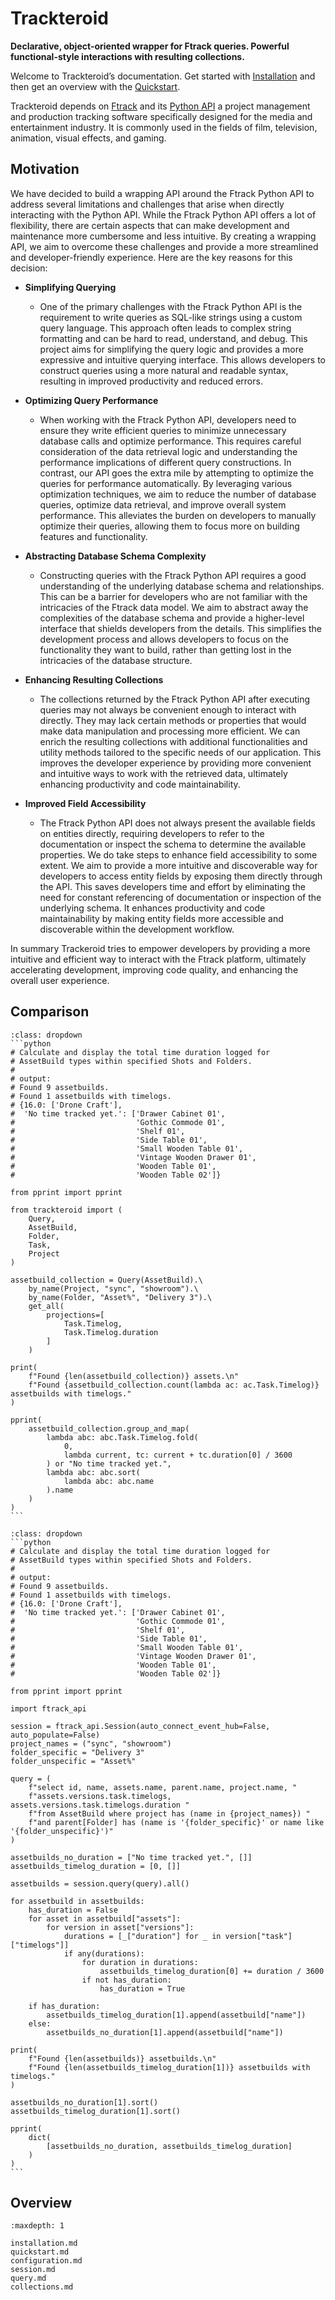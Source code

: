 # Trackteroid


**Declarative, object-oriented wrapper for Ftrack queries. Powerful functional-style interactions with resulting collections.**


Welcome to Trackteroid’s documentation. Get started with [Installation](installation.md) and then get an overview with the [Quickstart](quickstart.md). 

Trackteroid depends on [Ftrack](https://www.ftrack.com/en/) and its [Python API](https://ftrack-python-api.readthedocs.io/) a project management and production tracking software specifically designed for the media and entertainment industry. It is commonly used in the fields of film, television, animation, visual effects, and gaming.


## Motivation

We have decided to build a wrapping API around the Ftrack Python API to address several limitations and challenges that arise when directly interacting with the Python API. While the Ftrack Python API offers a lot of flexibility, there are certain aspects that can make development and maintenance more cumbersome and less intuitive. By creating a wrapping API, we aim to overcome these challenges and provide a more streamlined and developer-friendly experience. Here are the key reasons for this decision:

- **Simplifying Querying**
  - One of the primary challenges with the Ftrack Python API is the requirement to write queries as SQL-like strings using a custom query language. This approach often leads to complex string formatting and can be hard to read, understand, and debug. This project aims for simplifying the query logic and provides a more expressive and intuitive querying interface. This allows developers to construct queries using a more natural and readable syntax, resulting in improved productivity and reduced errors.


- **Optimizing Query Performance**
  - When working with the Ftrack Python API, developers need to ensure they write efficient queries to minimize unnecessary database calls and optimize performance. This requires careful consideration of the data retrieval logic and understanding the performance implications of different query constructions. In contrast, our API goes the extra mile by attempting to optimize the queries for performance automatically. By leveraging various optimization techniques, we aim to reduce the number of database queries, optimize data retrieval, and improve overall system performance. This alleviates the burden on developers to manually optimize their queries, allowing them to focus more on building features and functionality.


- **Abstracting Database Schema Complexity**
  - Constructing queries with the Ftrack Python API requires a good understanding of the underlying database schema and relationships. This can be a barrier for developers who are not familiar with the intricacies of the Ftrack data model. We aim to abstract away the complexities of the database schema and provide a higher-level interface that shields developers from the details. This simplifies the development process and allows developers to focus on the functionality they want to build, rather than getting lost in the intricacies of the database structure.
  

- **Enhancing Resulting Collections** 
  - The collections returned by the Ftrack Python API after executing queries may not always be convenient enough to interact with directly. They may lack certain methods or properties that would make data manipulation and processing more efficient. We can enrich the resulting collections with additional functionalities and utility methods tailored to the specific needs of our application. This improves the developer experience by providing more convenient and intuitive ways to work with the retrieved data, ultimately enhancing productivity and code maintainability.

  
- **Improved Field Accessibility**
  - The Ftrack Python API does not always present the available fields on entities directly, requiring developers to refer to the documentation or inspect the schema to determine the available properties. We do take steps to enhance field accessibility to some extent. We aim to provide a more intuitive and discoverable way for developers to access entity fields by exposing them directly through the API. This saves developers time and effort by eliminating the need for constant referencing of documentation or inspection of the underlying schema. It enhances productivity and code maintainability by making entity fields more accessible and discoverable within the development workflow.

  
In summary Trackeroid tries to empower developers by providing a more intuitive and efficient way to interact with the Ftrack platform, ultimately accelerating development, improving code quality, and enhancing the overall user experience.

## Comparison
````{admonition} **With **Trackteroid**....**
:class: dropdown
```python
# Calculate and display the total time duration logged for 
# AssetBuild types within specified Shots and Folders.
#
# output:
# Found 9 assetbuilds.
# Found 1 assetbuilds with timelogs.
# {16.0: ['Drone Craft'],
#  'No time tracked yet.': ['Drawer Cabinet 01',
#                           'Gothic Commode 01',
#                           'Shelf 01',
#                           'Side Table 01',
#                           'Small Wooden Table 01',
#                           'Vintage Wooden Drawer 01',
#                           'Wooden Table 01',
#                           'Wooden Table 02']}
  
from pprint import pprint

from trackteroid import (
    Query,
    AssetBuild,
    Folder,
    Task,
    Project
)

assetbuild_collection = Query(AssetBuild).\
    by_name(Project, "sync", "showroom").\
    by_name(Folder, "Asset%", "Delivery 3").\
    get_all(
        projections=[
            Task.Timelog,
            Task.Timelog.duration
        ]
    )

print(
    f"Found {len(assetbuild_collection)} assets.\n"
    f"Found {assetbuild_collection.count(lambda ac: ac.Task.Timelog)} assetbuilds with timelogs."
)

pprint(
    assetbuild_collection.group_and_map(
        lambda abc: abc.Task.Timelog.fold(
            0,
            lambda current, tc: current + tc.duration[0] / 3600
        ) or "No time tracked yet.",
        lambda abc: abc.sort(
            lambda abc: abc.name
        ).name
    )
)
```
````

````{admonition} ...in contrast to the **Ftrack Python API**.
:class: dropdown
```python
# Calculate and display the total time duration logged for 
# AssetBuild types within specified Shots and Folders.
#
# output:
# Found 9 assetbuilds.
# Found 1 assetbuilds with timelogs.
# {16.0: ['Drone Craft'],
#  'No time tracked yet.': ['Drawer Cabinet 01',
#                           'Gothic Commode 01',
#                           'Shelf 01',
#                           'Side Table 01',
#                           'Small Wooden Table 01',
#                           'Vintage Wooden Drawer 01',
#                           'Wooden Table 01',
#                           'Wooden Table 02']}

from pprint import pprint

import ftrack_api

session = ftrack_api.Session(auto_connect_event_hub=False, auto_populate=False)
project_names = ("sync", "showroom")
folder_specific = "Delivery 3"
folder_unspecific = "Asset%"

query = (
    f"select id, name, assets.name, parent.name, project.name, "
    f"assets.versions.task.timelogs, assets.versions.task.timelogs.duration "
    f"from AssetBuild where project has (name in {project_names}) "
    f"and parent[Folder] has (name is '{folder_specific}' or name like '{folder_unspecific}')"
)

assetbuilds_no_duration = ["No time tracked yet.", []]
assetbuilds_timelog_duration = [0, []]

assetbuilds = session.query(query).all()

for assetbuild in assetbuilds:
    has_duration = False
    for asset in assetbuild["assets"]:
        for version in asset["versions"]:
            durations = [_["duration"] for _ in version["task"]["timelogs"]]
            if any(durations):
                for duration in durations:
                    assetbuilds_timelog_duration[0] += duration / 3600
                if not has_duration:
                    has_duration = True

    if has_duration:
        assetbuilds_timelog_duration[1].append(assetbuild["name"])
    else:
        assetbuilds_no_duration[1].append(assetbuild["name"])

print(
    f"Found {len(assetbuilds)} assetbuilds.\n"
    f"Found {len(assetbuilds_timelog_duration[1])} assetbuilds with timelogs."
)

assetbuilds_no_duration[1].sort()
assetbuilds_timelog_duration[1].sort()

pprint(
    dict(
        [assetbuilds_no_duration, assetbuilds_timelog_duration]
    )
)
```
````

## Overview
```{toctree}
:maxdepth: 1

installation.md
quickstart.md
configuration.md
session.md
query.md
collections.md
```
